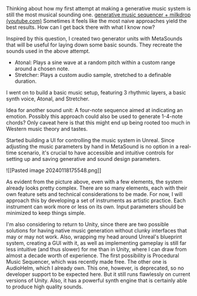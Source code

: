 Thinking about how my first attempt at making a generative music system is still the most musical sounding one.
[generative music sequencer + milkdrop (youtube.com)](https://www.youtube.com/watch?v=I117iYdULho)
Sometimes it feels like the most naive approaches yield the best results.
How can I get back there with what I know now?

Inspired by this question, I created two generator units with MetaSounds that will be useful for laying down some basic sounds. They recreate the sounds used in the above attempt.
- Atonal: Plays a sine wave at a random pitch within a custom range around a chosen note.
- Stretcher: Plays a custom audio sample, stretched to a definable duration.

I went on to build a basic music setup, featuring 3 rhythmic layers, a basic synth voice, Atonal, and Stretcher.

Idea for another sound unit:
A four-note sequence aimed at indicating an emotion. Possibly this approach could also be used to generate 1-4-note chords? Only caveat here is that this might end up being rooted too much in Western music theory and tastes.

Started building a UI for controlling the music system in Unreal. Since adjusting the music parameters by hand in MetaSound is no option in a real-time scenario, it's crucial to have accessible and intuitive controls for setting up and saving generative and sound design parameters.

![[Pasted image 20240118175548.png]]

As evident from the picture above, even with a few elements, the system already looks pretty complex. There are so many elements, each with their own feature sets and technical considerations to be made. For now, I will approach this by developing a set of instruments as artistic practice. Each instrument can work more or less on its own. Input parameters should be minimized to keep things simple.

I'm also considering to return to Unity, since there are two possible solutions for having native music generation without clunky interfaces that may or may not work. Also, wrapping my head around Unreal's blueprint system, creating a GUI with it, as well as implementing gameplay is still far less intuitive (and thus slower) for me than in Unity, where I can draw from almost a decade worth of experience.
The first possibility is Procedural Music Sequencer, which was recently made free. The other one is AudioHelm, which I already own. This one, however, is deprecated, so no developer support to be expected here. But it still runs flawlessly on current versions of Unity. Also, it has a powerful synth engine that is certainly able to produce high quality sounds.